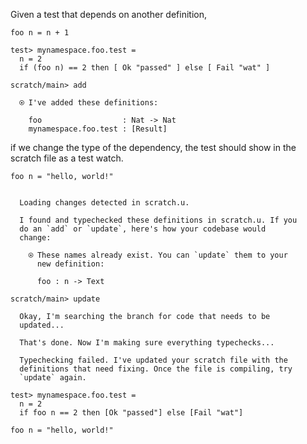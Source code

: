 
Given a test that depends on another definition,

```unison
foo n = n + 1

test> mynamespace.foo.test =
  n = 2
  if (foo n) == 2 then [ Ok "passed" ] else [ Fail "wat" ]
```

```ucm
scratch/main> add

  ⍟ I've added these definitions:
  
    foo                  : Nat -> Nat
    mynamespace.foo.test : [Result]

```
if we change the type of the dependency, the test should show in the scratch file as a test watch.

```unison
foo n = "hello, world!"
```

```ucm

  Loading changes detected in scratch.u.

  I found and typechecked these definitions in scratch.u. If you
  do an `add` or `update`, here's how your codebase would
  change:
  
    ⍟ These names already exist. You can `update` them to your
      new definition:
    
      foo : n -> Text

```
```ucm
scratch/main> update

  Okay, I'm searching the branch for code that needs to be
  updated...

  That's done. Now I'm making sure everything typechecks...

  Typechecking failed. I've updated your scratch file with the
  definitions that need fixing. Once the file is compiling, try
  `update` again.

```
```unison:added-by-ucm scratch.u
test> mynamespace.foo.test =
  n = 2
  if foo n == 2 then [Ok "passed"] else [Fail "wat"]

foo n = "hello, world!"
```

